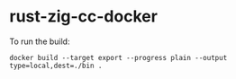 # rust-zig-cc-docker

To run the build:

```
docker build --target export --progress plain --output type=local,dest=./bin .
```
